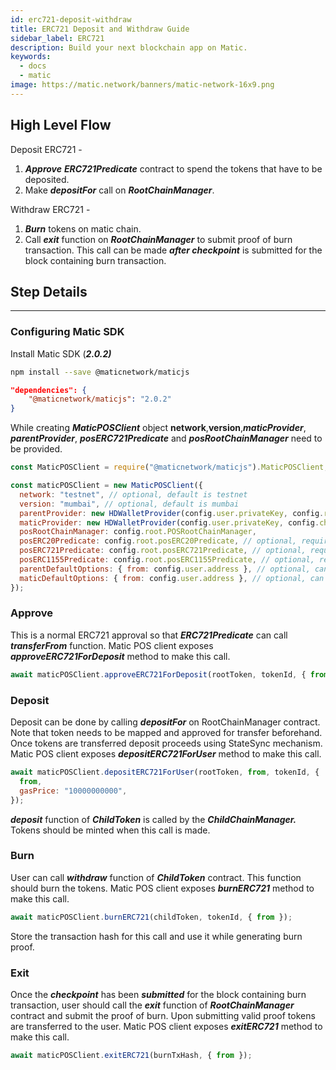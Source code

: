 ```yaml
---
id: erc721-deposit-withdraw
title: ERC721 Deposit and Withdraw Guide
sidebar_label: ERC721
description: Build your next blockchain app on Matic.
keywords:
  - docs
  - matic
image: https://matic.network/banners/matic-network-16x9.png
---
```


## High Level Flow

Deposit ERC721 -

1. **_Approve_** **_ERC721Predicate_** contract to spend the tokens that have to be deposited.
2. Make **_depositFor_** call on **_RootChainManager_**.

Withdraw ERC721 -

1. **_Burn_** tokens on matic chain.
2. Call **_exit_** function on **_RootChainManager_** to submit proof of burn transaction. This call can be made **_after checkpoint_** is submitted for the block containing burn transaction.

## Step Details

---

### Configuring Matic SDK

Install Matic SDK (**_2.0.2)_**

```bash
npm install --save @maticnetwork/maticjs
```

```json
"dependencies": {
    "@maticnetwork/maticjs": "2.0.2"
}
```

While creating **_MaticPOSClient_** object **network**,**version**,**_maticProvider_**, **_parentProvider_**, **_posERC721Predicate_** and **_posRootChainManager_** need to be provided.

```jsx
const MaticPOSClient = require("@maticnetwork/maticjs").MaticPOSClient;

const maticPOSClient = new MaticPOSClient({
  network: "testnet", // optional, default is testnet
  version: "mumbai", // optional, default is mumbai
  parentProvider: new HDWalletProvider(config.user.privateKey, config.root.RPC),
  maticProvider: new HDWalletProvider(config.user.privateKey, config.child.RPC),
  posRootChainManager: config.root.POSRootChainManager,
  posERC20Predicate: config.root.posERC20Predicate, // optional, required only if working with ERC20 tokens
  posERC721Predicate: config.root.posERC721Predicate, // optional, required only if working with ERC721 tokens
  posERC1155Predicate: config.root.posERC1155Predicate, // optional, required only if working with ERC71155 tokens
  parentDefaultOptions: { from: config.user.address }, // optional, can also be sent as last param while sending tx
  maticDefaultOptions: { from: config.user.address }, // optional, can also be sent as last param while sending tx
});
```

### Approve

This is a normal ERC721 approval so that **_ERC721Predicate_** can call **_transferFrom_** function. Matic POS client exposes **_approveERC721ForDeposit_** method to make this call.

```jsx
await maticPOSClient.approveERC721ForDeposit(rootToken, tokenId, { from });
```

### Deposit

Deposit can be done by calling **_depositFor_** on RootChainManager contract. Note that token needs to be mapped and approved for transfer beforehand. Once tokens are transferred deposit proceeds using StateSync mechanism. Matic POS client exposes **_depositERC721ForUser_** method to make this call.

```jsx
await maticPOSClient.depositERC721ForUser(rootToken, from, tokenId, {
  from,
  gasPrice: "10000000000",
});
```

**_deposit_** function of **_ChildToken_** is called by the **_ChildChainManager._** Tokens should be minted when this call is made.

### Burn

User can call **_withdraw_** function of **_ChildToken_** contract. This function should burn the tokens. Matic POS client exposes **_burnERC721_** method to make this call.

```jsx
await maticPOSClient.burnERC721(childToken, tokenId, { from });
```

Store the transaction hash for this call and use it while generating burn proof.

### Exit

Once the **_checkpoint_** has been **_submitted_** for the block containing burn transaction, user should call the **_exit_** function of **_RootChainManager_** contract and submit the proof of burn. Upon submitting valid proof tokens are transferred to the user. Matic POS client exposes **_exitERC721_** method to make this call.

```jsx
await maticPOSClient.exitERC721(burnTxHash, { from });
```
